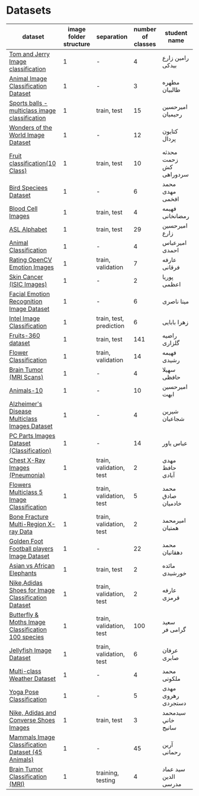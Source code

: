 # Datasets

| dataset                                                                                                                                               | image folder structure | separation              | number of classes | student name           |
| ----------------------------------------------------------------------------------------------------------------------------------------------------- | ---------------------- | ----------------------- | ----------------- | ---------------------- |
| [Tom and Jerry Image classification](https://www.kaggle.com/datasets/balabaskar/tom-and-jerry-image-classification)                                   | 1                      | -                       | 4                 | رامین زارع بیدکی       |
| [Animal Image Classification Dataset](https://www.kaggle.com/datasets/borhanitrash/animal-image-classification-dataset)                               | 1                      | -                       | 3                 | مطهره طالبیان          |
| [Sports balls - multiclass image classification](https://www.kaggle.com/datasets/samuelcortinhas/sports-balls-multiclass-image-classification)        | 1                      | train, test             | 15                | امیرحسین رحیمیان       |
| [Wonders of the World Image Dataset](https://www.kaggle.com/datasets/balabaskar/wonders-of-the-world-image-classification)                            | 1                      | -                       | 12                | کتایون پردال           |
| [Fruit classification(10 Class)](https://www.kaggle.com/datasets/karimabdulnabi/fruit-classification10-class)                                         | 1                      | train, test             | 10                | محدثه زحمت کش سردوراهی |
| [Bird Speciees Dataset](https://www.kaggle.com/datasets/rahmasleam/bird-speciees-dataset)                                                             | 1                      | -                       | 6                 | محمد مهدی افخمی        |
| [Blood Cell Images](https://www.kaggle.com/datasets/paultimothymooney/blood-cells)                                                                    | 1                      | train, test             | 4                 | فهیمه رمضانخانی        |
| [ASL Alphabet](https://www.kaggle.com/datasets/grassknoted/asl-alphabet)                                                                              | 1                      | train, test             | 29                | امیرحسین زارع          |
| [Animal Classification](https://www.kaggle.com/datasets/ayushv322/animal-classification)                                                              | 1                      | -                       | 4                 | امیرعباس احمدی         |
| [Rating OpenCV Emotion Images](https://www.kaggle.com/datasets/juniorbueno/rating-opencv-emotion-images)                                              | 1                      | train, validation       | 7                 | عارفه فرقانی           |
| [Skin Cancer (ISIC Images)](https://www.kaggle.com/datasets/rm1000/skin-cancer-isic-images)                                                           | 1                      | -                       | 2                 | پوریا اعظمی            |
| [Facial Emotion Recognition Image Dataset](https://www.kaggle.com/datasets/sujaykapadnis/emotion-recognition-dataset)                                 | 1                      | -                       | 6                 | مینا ناصری             |
| [Intel Image Classification](https://www.kaggle.com/datasets/puneet6060/intel-image-classification)                                                   | 1                      | train, test, prediction | 6                 | زهرا بابایی            |
| [Fruits-360 dataset](https://www.kaggle.com/datasets/moltean/fruits)                                                                                  | 1                      | train, test             | 141               | راضیه گلزاری           |
| [Flower Classification](https://www.kaggle.com/datasets/marquis03/flower-classification)                                                              | 1                      | train, validation       | 14                | فهیمه رشیدی            |
| [Brain Tumor (MRI Scans)](https://www.kaggle.com/datasets/rm1000/brain-tumor-mri-scans)                                                               | 1                      | -                       | 4                 | سهیلا حافظی            |
| [Animals-10](https://www.kaggle.com/datasets/alessiocorrado99/animals10)                                                                              | 1                      | -                       | 10                | امیرحسین ابهت          |
| [Alzheimer's Disease Multiclass Images Dataset](https://www.kaggle.com/datasets/aryansinghal10/alzheimers-multiclass-dataset-equal-and-augmented)     | 1                      | -                       | 4                 | شیرین شجاعیان          |
| [PC Parts Images Dataset (Classification)](https://www.kaggle.com/datasets/asaniczka/pc-parts-images-dataset-classification)                          | 1                      | -                       | 14                | عباس یاور              |
| [Chest X-Ray Images (Pneumonia)](https://www.kaggle.com/datasets/paultimothymooney/chest-xray-pneumonia)                                              | 1                      | train, validation, test | 2                 | مهدی حافظ آبادی        |
| [Flowers Multiclass 5 Image Classification](https://www.kaggle.com/datasets/sujaykapadnis/flowers-image-classification)                               | 1                      | train, validation, test | 5                 | محمد صادق خادمیان      |
| [Bone Fracture Multi-Region X-ray Data](https://www.kaggle.com/datasets/bmadushanirodrigo/fracture-multi-region-x-ray-data)                           | 1                      | train, validation, test | 2                 | امیرمحمد همتیان        |
| [Golden Foot Football players Image Dataset](https://www.kaggle.com/datasets/balabaskar/golden-foot-football-players-image-dataset)                   | 1                      | -                       | 22                | محمد دهقانیان          |
| [Asian vs African Elephants](https://www.kaggle.com/datasets/vivmankar/asian-vs-african-elephant-image-classification)                                | 1                      | train, test             | 2                 | مائده خورشیدی          |
| [Nike,Adidas Shoes for Image Classification Dataset](https://www.kaggle.com/datasets/ifeanyinneji/nike-adidas-shoes-for-image-classification-dataset) | 1                      | train, validation, test | 2                 | عارفه قرمزی            |
| [Butterfly & Moths Image Classification 100 species](https://www.kaggle.com/datasets/gpiosenka/butterfly-images40-species)                            | 1                      | train, validation, test | 100               | سعید گرامی فر          |
| [Jellyfish Image Dataset](https://www.kaggle.com/datasets/anshtanwar/jellyfish-types)                                                                 | 1                      | train, validation, test | 6                 | عرفان صابری            |
| [Multi-class Weather Dataset](https://www.kaggle.com/datasets/pratik2901/multiclass-weather-dataset)                                                  | 1                      | -                       | 4                 | محمد ملکوتی            |
| [Yoga Pose Classification](https://www.kaggle.com/datasets/ujjwalchowdhury/yoga-pose-classification)                                                  | 1                      | -                       | 5                 | مهدی رهروی دستجردی     |
| [Nike, Adidas and Converse Shoes Images](https://www.kaggle.com/datasets/die9origephit/nike-adidas-and-converse-imaged)                               | 1                      | train, test             | 3                 | سيدمحمد خاني سانيج     |
| [Mammals Image Classification Dataset (45 Animals)](https://www.kaggle.com/datasets/asaniczka/mammals-image-classification-dataset-45-animals)        | 1                      | -                       | 45                | آرین رحمانی            |
| [Brain Tumor Classification (MRI)](https://www.kaggle.com/datasets/sartajbhuvaji/brain-tumor-classification-mri)                                      | 1                      | training, testing       | 4                 | سید عماد الدین مدرسی   |


